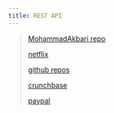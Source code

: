 ```yaml
---
title: REST API
---
```


> [MohammadAkbari repo](https://api.github.com/users/MohammadAkbari)
>
> [netflix](https://netflix.github.io/genie/docs/3.0.0/rest/)
>
> [github repos](https://developer.github.com/v3/repos/)
>
> [crunchbase](https://rapidapi.com/crunchbase-team1-crunchbase/api/crunchbase)
>
> [paypal](https://developer.paypal.com/docs/api/reference/api-responses/#authorization-errors)
